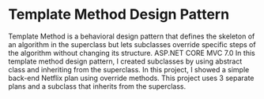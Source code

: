# Template Method Design Pattern
 Template Method is a behavioral design pattern that defines the skeleton of an algorithm in the superclass but lets subclasses override specific steps of the algorithm without changing its structure.  ASP.NET CORE MVC 7.0
In this template method design pattern, I created subclasses by using abstract class and inheriting from the superclass. In this project, I showed a simple back-end Netflix plan using override methods. This project uses 3 separate plans and a subclass that inherits from the superclass.
